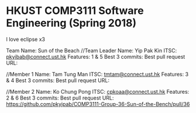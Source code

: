 # HKUST COMP3111 Software Engineering (Spring 2018)
I love eclipse x3

Team Name: Sun of the Beach
//Team Leader
Name: Yip Pak Kin
ITSC: pkyibab@connect.ust.hk
Features: 1 & 5
Best 3 commits:
Best pull request URL:


//Member 1
Name: Tam Tung Man
ITSC: tmtam@connect.ust.hk
Features: 3 & 4
Best 3 commits:
Best pull request URL:


//Member 2
Name: Ko Chung Pong
ITSC: cpkoaa@connect.ust.hk
Features: 2 & 6
Best 3 commits: 
Best pull request URL: https://github.com/pkyipab/COMP3111-Group-36-Sun-of-the-Bench/pull/36
